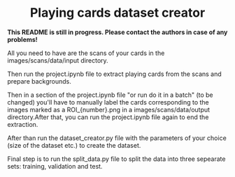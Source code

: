 <center> <h1> Playing cards dataset creator </h1> </center>

<b>This README is still in progress. Please contact the authors in case of any problems!</b>

All you need to have are the scans of your cards in the images/scans/data/input directory.

Then run the project.ipynb file to extract playing cards from the scans and prepare backgrounds.

Then in a section of the project.ipynb file "or run do it in a batch" (to be changed) you'll have to manually label the cards corresponding to the images marked as a ROI_{number}.png in a images/scans/data/output directory.After that, you can run the project.ipynb file again to end the extraction.

After than run the dataset_creator.py file with the parameters of your choice (size of the dataset etc.) to create the dataset.

Final step is to run the split_data.py file to split the data into three sepearate sets: training, validation and test.